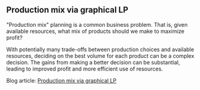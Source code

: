 ## Production mix via graphical LP
"Production mix" planning is a common business problem. That is, given available resources, what mix of products should we make to maximize profit?

With potentially many trade-offs between production choices and available resources, deciding on the best volume for each product can be a complex decision. The gains from making a better decision can be substantial, leading to improved profit and more efficient use of resources.

Blog article: [Production mix via graphical LP](https://www.solvermax.com/blog/production-mix)
